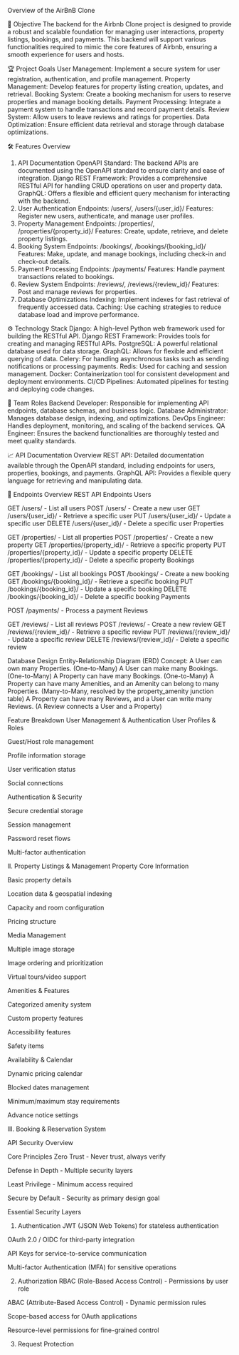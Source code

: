 Overview of the AirBnB Clone

🚀 Objective
The backend for the Airbnb Clone project is designed to provide a robust and scalable foundation for managing user interactions, property listings, bookings, and payments. This backend will support various functionalities required to mimic the core features of Airbnb, ensuring a smooth experience for users and hosts.

🏆 Project Goals
User Management: Implement a secure system for user registration, authentication, and profile management.
Property Management: Develop features for property listing creation, updates, and retrieval.
Booking System: Create a booking mechanism for users to reserve properties and manage booking details.
Payment Processing: Integrate a payment system to handle transactions and record payment details.
Review System: Allow users to leave reviews and ratings for properties.
Data Optimization: Ensure efficient data retrieval and storage through database optimizations.

🛠️ Features Overview
1. API Documentation
OpenAPI Standard: The backend APIs are documented using the OpenAPI standard to ensure clarity and ease of integration.
Django REST Framework: Provides a comprehensive RESTful API for handling CRUD operations on user and property data.
GraphQL: Offers a flexible and efficient query mechanism for interacting with the backend.
2. User Authentication
Endpoints: /users/, /users/{user_id}/
Features: Register new users, authenticate, and manage user profiles.
3. Property Management
Endpoints: /properties/, /properties/{property_id}/
Features: Create, update, retrieve, and delete property listings.
4. Booking System
Endpoints: /bookings/, /bookings/{booking_id}/
Features: Make, update, and manage bookings, including check-in and check-out details.
5. Payment Processing
Endpoints: /payments/
Features: Handle payment transactions related to bookings.
6. Review System
Endpoints: /reviews/, /reviews/{review_id}/
Features: Post and manage reviews for properties.
7. Database Optimizations
Indexing: Implement indexes for fast retrieval of frequently accessed data.
Caching: Use caching strategies to reduce database load and improve performance.

⚙️ Technology Stack
Django: A high-level Python web framework used for building the RESTful API.
Django REST Framework: Provides tools for creating and managing RESTful APIs.
PostgreSQL: A powerful relational database used for data storage.
GraphQL: Allows for flexible and efficient querying of data.
Celery: For handling asynchronous tasks such as sending notifications or processing payments.
Redis: Used for caching and session management.
Docker: Containerization tool for consistent development and deployment environments.
CI/CD Pipelines: Automated pipelines for testing and deploying code changes.

👥 Team Roles
Backend Developer: Responsible for implementing API endpoints, database schemas, and business logic.
Database Administrator: Manages database design, indexing, and optimizations.
DevOps Engineer: Handles deployment, monitoring, and scaling of the backend services.
QA Engineer: Ensures the backend functionalities are thoroughly tested and meet quality standards.

📈 API Documentation Overview
REST API: Detailed documentation available through the OpenAPI standard, including endpoints for users, properties, bookings, and payments.
GraphQL API: Provides a flexible query language for retrieving and manipulating data.

📌 Endpoints Overview
REST API Endpoints
Users

GET /users/ - List all users
POST /users/ - Create a new user
GET /users/{user_id}/ - Retrieve a specific user
PUT /users/{user_id}/ - Update a specific user
DELETE /users/{user_id}/ - Delete a specific user
Properties

GET /properties/ - List all properties
POST /properties/ - Create a new property
GET /properties/{property_id}/ - Retrieve a specific property
PUT /properties/{property_id}/ - Update a specific property
DELETE /properties/{property_id}/ - Delete a specific property
Bookings

GET /bookings/ - List all bookings
POST /bookings/ - Create a new booking
GET /bookings/{booking_id}/ - Retrieve a specific booking
PUT /bookings/{booking_id}/ - Update a specific booking
DELETE /bookings/{booking_id}/ - Delete a specific booking
Payments

POST /payments/ - Process a payment
Reviews

GET /reviews/ - List all reviews
POST /reviews/ - Create a new review
GET /reviews/{review_id}/ - Retrieve a specific review
PUT /reviews/{review_id}/ - Update a specific review
DELETE /reviews/{review_id}/ - Delete a specific review

Database Design
Entity-Relationship Diagram (ERD) Concept:
A User can own many Properties. (One-to-Many)
A User can make many Bookings. (One-to-Many)
A Property can have many Bookings. (One-to-Many)
A Property can have many Amenities, and an Amenity can belong to many Properties. (Many-to-Many, resolved by the property_amenity junction table)
A Property can have many Reviews, and a User can write many Reviews. (A Review connects a User and a Property)

Feature Breakdown
User Management & Authentication
User Profiles & Roles

Guest/Host role management

Profile information storage

User verification status

Social connections

Authentication & Security

Secure credential storage

Session management

Password reset flows

Multi-factor authentication

II. Property Listings & Management
Property Core Information

Basic property details

Location data & geospatial indexing

Capacity and room configuration

Pricing structure

Media Management

Multiple image storage

Image ordering and prioritization

Virtual tours/video support

Amenities & Features

Categorized amenity system

Custom property features

Accessibility features

Safety items

Availability & Calendar

Dynamic pricing calendar

Blocked dates management

Minimum/maximum stay requirements

Advance notice settings

III. Booking & Reservation System


API Security Overview

Core Principles
Zero Trust - Never trust, always verify

Defense in Depth - Multiple security layers

Least Privilege - Minimum access required

Secure by Default - Security as primary design goal

Essential Security Layers
1. Authentication
JWT (JSON Web Tokens) for stateless authentication

OAuth 2.0 / OIDC for third-party integration

API Keys for service-to-service communication

Multi-factor Authentication (MFA) for sensitive operations

2. Authorization
RBAC (Role-Based Access Control) - Permissions by user role

ABAC (Attribute-Based Access Control) - Dynamic permission rules

Scope-based access for OAuth applications

Resource-level permissions for fine-grained control

3. Request Protection


